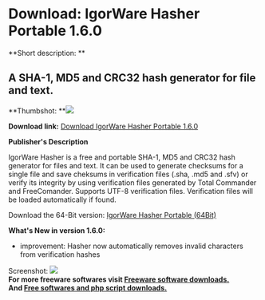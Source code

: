 # Download: IgorWare Hasher Portable 1.6.0

**Short description: **

## A SHA-1, MD5 and CRC32 hash generator for file and text.

  
**Thumbshot: **![](http://www.freewarefiles.com/screenshot/igrwrhshr_md.jpg)   
  
**Download link:** [Download IgorWare Hasher Portable 1.6.0](http://freesoftwares.boysofts.com/IgorWare-Hasher-Portable_program_60023.html)  
  

**Publisher's Description**  
  

IgorWare Hasher is a free and portable SHA-1, MD5 and CRC32 hash generator for
files and text. It can be used to generate checksums for a single file and
save cheksums in verification files (.sha, .md5 and .sfv) or verify its
integrity by using verification files generated by Total Commander and
FreeComander. Supports UTF-8 verification files. Verification files will be
loaded automatically if found.

Download the 64-Bit version: [IgorWare Hasher Portable
(64Bit)](http://download.igorware.com/igorware-hasher-x64.rar)

**What's New in version 1.6.0:**

  * improvement: Hasher now automatically removes invalid characters from verification hashes 

  
  
Screenshot: ![](http://www.freewarefiles.com/screenshot/igrwrhshr.jpg)  
**For more freeware softwares visit [Freeware software downloads.](http://freesoftwares.boysofts.com/)**   
**And [Free softwares and php script downloads.](http://www.boysofts.com/)**

